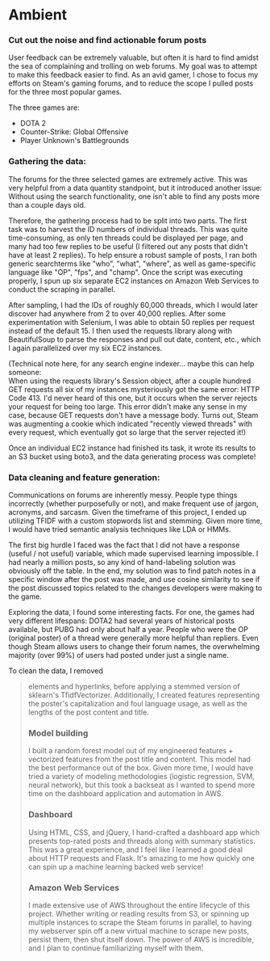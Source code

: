 # Ambient
### Cut out the noise and find actionable forum posts

User feedback can be extremely valuable, but often it is hard to find amidst the sea of complaining and trolling on web forums.  My goal was to attempt to make this feedback easier to find.  As an avid gamer, I chose to focus my efforts on Steam's gaming forums, and to reduce the scope I pulled posts for the three most popular games.

The three games are:
* DOTA 2
* Counter-Strike: Global Offensive
* Player Unknown's Battlegrounds

### Gathering the data:
The forums for the three selected games are extremely active.  This was very helpful from a data quantity standpoint, but it introduced another issue:  Without using the search functionality, one isn't able to find any posts more than a couple days old.

Therefore, the gathering process had to be split into two parts.  The first task was to harvest the ID numbers of individual threads.  This was quite time-consuming, as only ten threads could be displayed per page, and many had too few replies to be useful (I filtered out any posts that didn't have at least 2 replies).  To help ensure a robust sample of posts, I ran both generic searchterms like "who", "what", "where", as well as game-specific language like "OP", "fps", and "champ".  Once the script was executing properly, I spun up six separate EC2 instances on Amazon Web Services to conduct the scraping in parallel.

After sampling, I had the IDs of roughly 60,000 threads, which I would later discover had anywhere from 2 to over 40,000 replies.  After some experimentation with Selenium, I was able to obtain 50 replies per request instead of the default 15.  I then used the requests library along with BeautifulSoup to parse the responses and pull out date, content, etc., which I again parallelized over my six EC2 instances.

(Technical note here, for any search engine indexer... maybe this can help someone:  
When using the requests library's Session object, after a couple hundred GET requests all six of my instances mysteriously got the same error:  HTTP Code 413.  I'd never heard of this one, but it occurs when the server rejects your request for being too large.  This error didn't make any sense in my case, because GET requests don't have a message body.  Turns out, Steam was augmenting a cookie which indicated "recently viewed threads" with every request, which eventually got so large that the server rejected it!)

Once an individual EC2 instance had finished its task, it wrote its results to an S3 bucket using boto3, and the data generating process was complete!

### Data cleaning and feature generation:
Communications on forums are inherently messy.  People type things incorrectly (whether purposefully or not), and make frequent use of jargon, acronyms, and sarcasm.  Given the timeframe of this project, I ended up utilizing TFIDF with a custom stopwords list and stemming.  Given more time, I would have tried semantic analysis techniques like LDA or HMMs.

The first big hurdle I faced was the fact that I did not have a response (useful / not useful) variable, which made supervised learning impossible.  I had nearly a million posts, so any kind of hand-labeling solution was obviously off the table.  In the end, my solution was to find patch notes in a specific window after the post was made, and use cosine similarity to see if the post discussed topics related to the changes developers were making to the game.

Exploring the data, I found some interesting facts.  For one, the games had very different lifespans:  DOTA2 had several years of historical posts available, but PUBG had only about half a year.  People who were the OP (original poster) of a thread were generally more helpful than repliers.  Even though Steam allows users to change their forum names, the overwhelming majority (over 99%) of users had posted under just a single name.

To clean the data, I removed <blockquote> elements and hyperlinks, before applying a stemmed version of sklearn's TfidfVectorizer.  Additionally, I created features representing the poster's capitalization and foul language usage, as well as the lengths of the post content and title.

### Model building
I built a random forest model out of my engineered features + vectorized features from the post title and content.  This model had the best performance out of the box.  Given more time, I would have tried a variety of modeling methodologies (logistic regression, SVM, neural network), but this took a backseat as I wanted to spend more time on the dashboard application and automation in AWS.

### Dashboard
Using HTML, CSS, and jQuery, I hand-crafted a dashboard app which presents top-rated posts and threads along with summary statistics.  This was a great experience, and I feel like I learned a good deal about HTTP requests and Flask.  It's amazing to me how quickly one can spin up a machine learning backed web service!

### Amazon Web Services
I made extensive use of AWS throughout the entire lifecycle of this project.  Whether writing or reading results from S3, or spinning up multiple instances to scrape the Steam forums in parallel, to having my webserver spin off a new virtual machine to scrape new posts, persist them, then shut itself down.  The power of AWS is incredible, and I plan to continue familiarizing myself with them.




